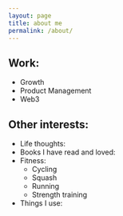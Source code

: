 ```yaml
---
layout: page
title: about me
permalink: /about/
---
```


## Work: 
- Growth
- Product Management
- Web3

## Other interests:

- Life thoughts:
- Books I have read and loved:
- Fitness:
  - Cycling
  - Squash
  - Running
  - Strength training
- Things I use:
